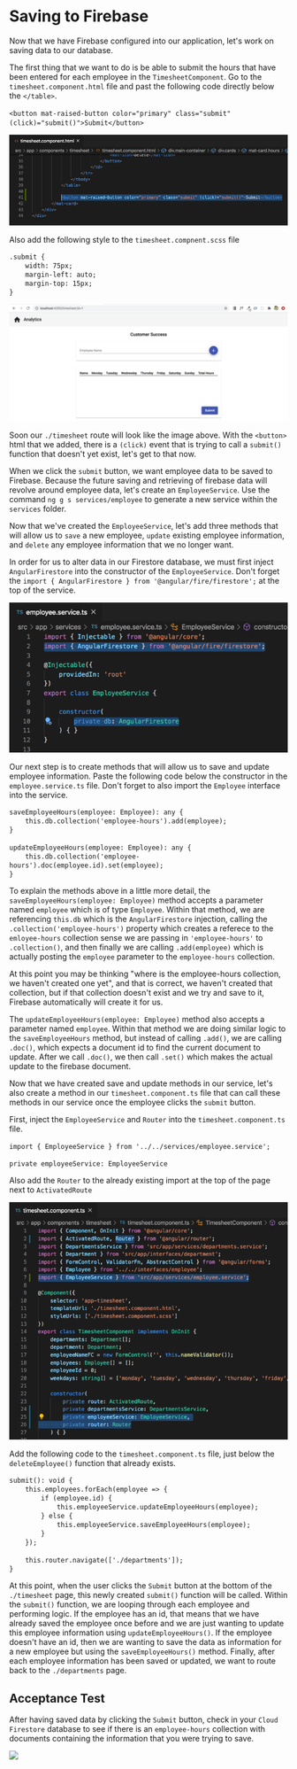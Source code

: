 # Saving to Firebase


Now that we have Firebase configured into our application, let's work on saving data to our database.

The first thing that we want to do is be able to submit the hours that have been entered for each employee in the `TimesheetComponent`. Go to the `timesheet.component.html` file and past the following code directly below the `</table>`.

`<button mat-raised-button color="primary" class="submit" (click)="submit()">Submit</button>`

![](img/submit_button.png)

Also add the following style to the `timesheet.compnent.scss` file

```
.submit {
    width: 75px;
    margin-left: auto;
    margin-top: 15px;
}
```

![](img/submit_ui.png)


Soon our `./timesheet` route will look like the image above. With the `<button>` html that we added, there is a `(click)` event that is trying to call a `submit()` function that doesn't yet exist, let's get to that now. 

When we click the `submit` button, we want employee data to be saved to Firebase. Because the future saving and retrieving of firebase data will revolve around employee data, let's create an `EmployeeService`. Use the command `ng g s services/employee` to generate a new service within the `services` folder. 

Now that we've created the `EmployeeService`, let's add three methods that will allow us to `save` a new employee, `update` existing employee information, and `delete` any employee information that we no longer want.

In order for us to alter data in our Firestore database, we must first inject `AngularFirestore` into the constructor of the `EmployeeService`. Don't forget the `import { AngularFirestore } from '@angular/fire/firestore';` at the top of the service.

![](img/firestore_injection.png)


Our next step is to create methods that will allow us to save and update employee information. Paste the following code below the constructor in the `employee.service.ts` file. Don't forget to also import the `Employee` interface into the service.

```
saveEmployeeHours(employee: Employee): any {
    this.db.collection('employee-hours').add(employee);
}

updateEmployeeHours(employee: Employee): any {
    this.db.collection('employee-hours').doc(employee.id).set(employee);
}
```

To explain the methods above in a little more detail, the `saveEmployeeHours(employee: Employee)` method accepts a parameter named `employee` which is of type `Employee`. Within that method, we are referencing `this.db` which is the `AngularFirestore` injection, calling the `.collection('employee-hours')` property which creates a referece to the `emloyee-hours` collection sense we are passing in `'employee-hours'` to `.collection()`, and then finally we are calling `.add(employee)` which is actually posting the `employee` parameter to the `employee-hours` collection.

At this point you may be thinking "where is the employee-hours collection, we haven't created one yet", and that is correct, we haven't created that collection, but if that collection doesn't exist and we try and save to it, Firebase automatically will create it for us.

The `updateEmployeeHours(employee: Employee)` method also accepts a parameter named `employee`. Within that method we are doing similar logic to the `saveEmployeeHours` method, but instead of calling `.add()`, we are calling `.doc()`, which expects a document id to find the current document to update. After we call `.doc()`, we then call `.set()` which makes the actual update to the firebase document.

Now that we have created save and update methods in our service, let's also create a method in our `timesheet.component.ts` file that can call these methods in our service once the employee clicks the `submit` button.

First, inject the `EmployeeService` and `Router` into the `timesheet.component.ts` file.

`import { EmployeeService } from '../../services/employee.service';`

`private employeeService: EmployeeService`

Also add the `Router` to the already existing import at the top of the page next to `ActivatedRoute`

![](img/employee_service_injection.png)


Add the following code to the `timesheet.component.ts` file, just below the `deleteEmployee()` function that already exists.

```
submit(): void {
    this.employees.forEach(employee => {
        if (employee.id) {
            this.employeeService.updateEmployeeHours(employee);
        } else {
            this.employeeService.saveEmployeeHours(employee);
        }
    });

    this.router.navigate(['./departments']);
}
```

At this point, when the user clicks the `Submit` button at the bottom of the `./timesheet` page, this newly created `submit()` function will be called. Within the `submit()` function, we are looping through each employee and performing logic. If the employee has an id, that means that we have already saved the employee once before and we are just wanting to update this employee information using `updateEmployeeHours()`. If the employee doesn't have an id, then we are wanting to save the data as information for a new employee but using the `saveEmployeeHours()` method. Finally, after each employee information has been saved or updated, we want to route back to the `./departments` page.


## Acceptance Test

After having saved data by clicking the `Submit` button, check in your `Cloud Firestore` database to see if there is an `employee-hours` collection with documents containing the information that you were trying to save.

![](img/cloud_firestore.png)



